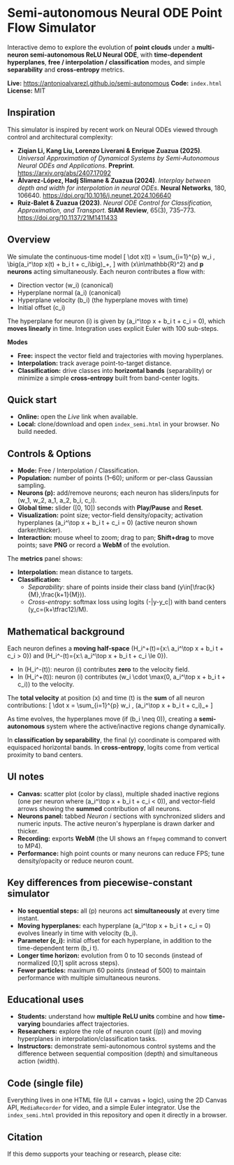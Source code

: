 # Semi-autonomous Neural ODE Point Flow Simulator

Interactive demo to explore the evolution of **point clouds** under a **multi-neuron semi-autonomous ReLU Neural ODE**, with **time-dependent hyperplanes**, **free / interpolation / classification** modes, and simple **separability** and **cross-entropy** metrics.

**Live:** https://antonioalvarezl.github.io/semi-autonomous
**Code:** `index.html`
**License:** MIT

## Inspiration

This simulator is inspired by recent work on Neural ODEs viewed through control and architectural complexity:

- **Ziqian Li, Kang Liu, Lorenzo Liverani & Enrique Zuazua (2025)**. *Universal Approximation of Dynamical Systems by Semi-Autonomous Neural ODEs and Applications*. **Preprint**. https://arxiv.org/abs/2407.17092
- **Álvarez-López, Hadj Slimane & Zuazua (2024)**. *Interplay between depth and width for interpolation in neural ODEs*. **Neural Networks**, 180, 106640. https://doi.org/10.1016/j.neunet.2024.106640  
- **Ruiz-Balet & Zuazua (2023)**. *Neural ODE Control for Classification, Approximation, and Transport*. **SIAM Review**, 65(3), 735–773. https://doi.org/10.1137/21M1411433

## Overview

We simulate the continuous-time model
\[
\dot x(t) = \sum_{i=1}^{p} w_i \, \big(a_i^\top x(t) + b_i t + c_i\big)_+,
\]
with \(x\in\mathbb{R}^2\) and **p neurons** acting simultaneously. Each neuron contributes a flow with:
- Direction vector \(w_i\) (canonical)
- Hyperplane normal \(a_i\) (canonical)
- Hyperplane velocity \(b_i\) (the hyperplane moves with time)
- Initial offset \(c_i\)

The hyperplane for neuron \(i\) is given by \(a_i^\top x + b_i t + c_i = 0\), which **moves linearly** in time. Integration uses explicit Euler with 100 sub-steps.

**Modes**
- **Free:** inspect the vector field and trajectories with moving hyperplanes.
- **Interpolation:** track average point-to-target distance.
- **Classification:** drive classes into **horizontal bands** (separability) or minimize a simple **cross-entropy** built from band-center logits.

## Quick start

- **Online:** open the *Live* link when available.  
- **Local:** clone/download and open `index_semi.html` in your browser. No build needed.

## Controls & Options

- **Mode:** Free / Interpolation / Classification.  
- **Population:** number of points (1–60); uniform or per-class Gaussian sampling.  
- **Neurons (p):** add/remove neurons; each neuron has sliders/inputs for \(w_1, w_2, a_1, a_2, b_i, c_i\).  
- **Global time:** slider \([0, 10]\) seconds with **Play/Pause** and **Reset**.  
- **Visualization:** point size; vector-field density/opacity; activation hyperplanes \(a_i^\top x + b_i t + c_i = 0\) (active neuron shown darker/thicker).  
- **Interaction:** mouse wheel to zoom; drag to pan; **Shift+drag** to move points; save **PNG** or record a **WebM** of the evolution.

The **metrics** panel shows:
- **Interpolation:** mean distance to targets.  
- **Classification:**  
  - *Separability*: share of points inside their class band \(y\in[\frac{k}{M},\frac{k+1}{M})\).  
  - *Cross-entropy*: softmax loss using logits \(-|y-y_c|\) with band centers \(y_c=(k+\tfrac12)/M\).

## Mathematical background

Each neuron defines a **moving half-space** \(H_i^+(t)=\{x:\ a_i^\top x + b_i t + c_i > 0\}\) and \(H_i^-(t)=\{x:\ a_i^\top x + b_i t + c_i \le 0\}\).

- In \(H_i^-(t)\): neuron \(i\) contributes **zero** to the velocity field.  
- In \(H_i^+(t)\): neuron \(i\) contributes \(w_i \cdot \max(0, a_i^\top x + b_i t + c_i)\) to the velocity.

The **total velocity** at position \(x\) and time \(t\) is the **sum** of all neuron contributions:
\[
\dot x = \sum_{i=1}^{p} w_i \, (a_i^\top x + b_i t + c_i)_+
\]

As time evolves, the hyperplanes move (if \(b_i \neq 0\)), creating a **semi-autonomous** system where the active/inactive regions change dynamically.

In **classification by separability**, the final \(y\) coordinate is compared with equispaced horizontal bands. In **cross-entropy**, logits come from vertical proximity to band centers.

## UI notes

- **Canvas:** scatter plot (color by class), multiple shaded inactive regions (one per neuron where \(a_i^\top x + b_i t + c_i < 0\)), and vector-field arrows showing the **summed** contribution of all neurons.  
- **Neurons panel:** tabbed *Neuron i* sections with synchronized sliders and numeric inputs. The active neuron's hyperplane is drawn darker and thicker.  
- **Recording:** exports **WebM** (the UI shows an `ffmpeg` command to convert to MP4).  
- **Performance:** high point counts or many neurons can reduce FPS; tune density/opacity or reduce neuron count.

## Key differences from piecewise-constant simulator

- **No sequential steps:** all \(p\) neurons act **simultaneously** at every time instant.
- **Moving hyperplanes:** each hyperplane \(a_i^\top x + b_i t + c_i = 0\) evolves linearly in time with velocity \(b_i\).
- **Parameter \(c_i\):** initial offset for each hyperplane, in addition to the time-dependent term \(b_i t\).
- **Longer time horizon:** evolution from 0 to 10 seconds (instead of normalized [0,1] split across steps).
- **Fewer particles:** maximum 60 points (instead of 500) to maintain performance with multiple simultaneous neurons.

## Educational uses

- **Students:** understand how **multiple ReLU units** combine and how **time-varying** boundaries affect trajectories.  
- **Researchers:** explore the role of neuron count (\(p\)) and moving hyperplanes in interpolation/classification tasks.  
- **Instructors:** demonstrate semi-autonomous control systems and the difference between sequential composition (depth) and simultaneous action (width).

## Code (single file)

Everything lives in one HTML file (UI + canvas + logic), using the 2D Canvas API, `MediaRecorder` for video, and a simple Euler integrator. Use the `index_semi.html` provided in this repository and open it directly in a browser.

## Citation

If this demo supports your teaching or research, please cite:
```bibtex
